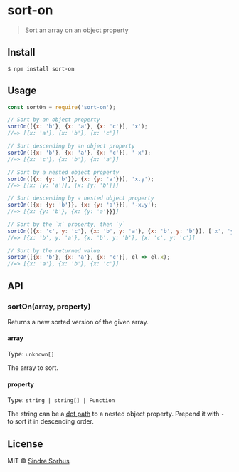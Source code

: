 # sort-on

> Sort an array on an object property


## Install

```
$ npm install sort-on
```


## Usage

```js
const sortOn = require('sort-on');

// Sort by an object property
sortOn([{x: 'b'}, {x: 'a'}, {x: 'c'}], 'x');
//=> [{x: 'a'}, {x: 'b'}, {x: 'c'}]

// Sort descending by an object property
sortOn([{x: 'b'}, {x: 'a'}, {x: 'c'}], '-x');
//=> [{x: 'c'}, {x: 'b'}, {x: 'a'}]

// Sort by a nested object property
sortOn([{x: {y: 'b'}}, {x: {y: 'a'}}], 'x.y');
//=> [{x: {y: 'a'}}, {x: {y: 'b'}}]

// Sort descending by a nested object property
sortOn([{x: {y: 'b'}}, {x: {y: 'a'}}], '-x.y');
//=> [{x: {y: 'b'}, {x: {y: 'a'}}}]

// Sort by the `x` property, then `y`
sortOn([{x: 'c', y: 'c'}, {x: 'b', y: 'a'}, {x: 'b', y: 'b'}], ['x', 'y']);
//=> [{x: 'b', y: 'a'}, {x: 'b', y: 'b'}, {x: 'c', y: 'c'}]

// Sort by the returned value
sortOn([{x: 'b'}, {x: 'a'}, {x: 'c'}], el => el.x);
//=> [{x: 'a'}, {x: 'b'}, {x: 'c'}]
```


## API

### sortOn(array, property)

Returns a new sorted version of the given array.

#### array

Type: `unknown[]`

The array to sort.

#### property

Type: `string | string[] | Function`

The string can be a [dot path](https://github.com/sindresorhus/dot-prop) to a nested object property. Prepend it with `-` to sort it in descending order.


## License

MIT © [Sindre Sorhus](https://sindresorhus.com)
